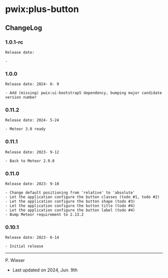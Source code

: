 # pwix:plus-button

## ChangeLog

### 1.0.1-rc

    Release date: 

    - 

### 1.0.0

    Release date: 2024- 6- 9

    - Add (missing) pwix:ui-bootstrap5 dependency, bumping major candidate version number

### 0.11.2

    Release date: 2024- 5-24

    - Meteor 3.0 ready

### 0.11.1

    Release date: 2023- 9-12

    - Back to Meteor 2.9.0

### 0.11.0

    Release date: 2023- 9-10

    - Change default positioning from 'relative' to 'absolute'
    - Let the application configure the button classes (todo #1, todo #2)
    - Let the application configure the button shape (todo #3)
    - Let the application configure the button title (todo #4)
    - Let the application configure the button label (todo #4)
    - Bump Meteor requirement to 2.13.2

### 0.10.1

    Release date: 2023- 6-14

    - Initial release

---
P. Wieser
- Last updated on 2024, Jun. 9th
